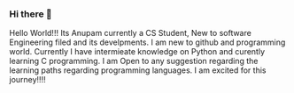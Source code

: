 ### Hi there 👋

<!--
**Anupam00/Anupam00** is a ✨ _special_ ✨ repository because its `README.md` (this file) appears on your GitHub profile.

Here are some ideas to get you started:

- 🔭 I’m currently working on ...
- 🌱 I’m currently learning ...
- 👯 I’m looking to collaborate on ...
- 🤔 I’m looking for help with ...
- 💬 Ask me about ...
- 📫 How to reach me: ...
- 😄 Pronouns: ...
- ⚡ Fun fact: ...
-->
Hello World!!! Its Anupam currently a CS Student, New to software Engineering filed and its develpments. I am new to github and programming world. Currently I have intermieate knowledge on Python and curently learning C programming. I am Open to any suggestion regarding the learning paths  regarding programming languages. I am excited for this journey!!!!
